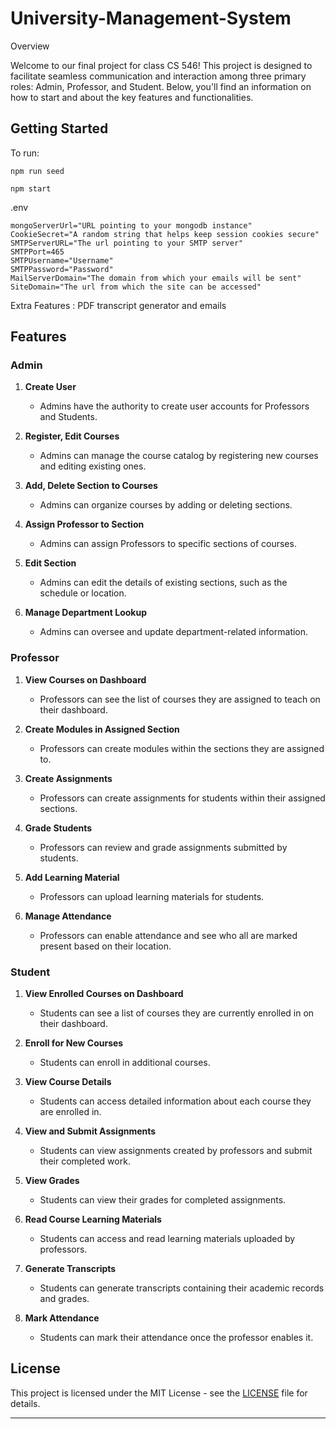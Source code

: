 # University-Management-System

Overview

Welcome to our final project for class CS 546! This project is designed to facilitate seamless communication and interaction among three primary roles: Admin, Professor, and Student. Below, you'll find an information on how to start and about the key features and functionalities.

## Getting Started
To run:

```
npm run seed

npm start
```

.env

```
mongoServerUrl="URL pointing to your mongodb instance"
CookieSecret="A random string that helps keep session cookies secure"
SMTPServerURL="The url pointing to your SMTP server"
SMTPPort=465
SMTPUsername="Username"
SMTPPassword="Password"
MailServerDomain="The domain from which your emails will be sent"
SiteDomain="The url from which the site can be accessed"
```

Extra Features : PDF transcript generator and emails

## Features

### Admin

1. **Create User**
    - Admins have the authority to create user accounts for Professors and Students.

2. **Register, Edit Courses**
    - Admins can manage the course catalog by registering new courses and editing existing ones.


3. **Add, Delete Section to Courses**
    - Admins can organize courses by adding or deleting sections.

4. **Assign Professor to Section**
    - Admins can assign Professors to specific sections of courses.

5. **Edit Section**
    - Admins can edit the details of existing sections, such as the schedule or location.

6. **Manage Department Lookup**
    - Admins can oversee and update department-related information.

### Professor

1. **View Courses on Dashboard**
    - Professors can see the list of courses they are assigned to teach on their dashboard.

2. **Create Modules in Assigned Section**
    - Professors can create modules within the sections they are assigned to.

3. **Create Assignments**
    - Professors can create assignments for students within their assigned sections.

4. **Grade Students**
    - Professors can review and grade assignments submitted by students.

5. **Add Learning Material**
    - Professors can upload learning materials for students.

6. **Manage Attendance**
    - Professors can enable attendance and see who all are marked present based on their location.

### Student

1. **View Enrolled Courses on Dashboard**
    - Students can see a list of courses they are currently enrolled in on their dashboard.

2. **Enroll for New Courses**
    - Students can enroll in additional courses.

3. **View Course Details**
    - Students can access detailed information about each course they are enrolled in.

4. **View and Submit Assignments**
    - Students can view assignments created by professors and submit their completed work.

5. **View Grades**
    - Students can view their grades for completed assignments.

6. **Read Course Learning Materials**
    - Students can access and read learning materials uploaded by professors.

7. **Generate Transcripts**
    - Students can generate transcripts containing their academic records and grades.

8. **Mark Attendance**
    - Students can mark their attendance once the professor enables it.


## License

This project is licensed under the MIT License - see the [LICENSE](LICENSE) file for details.

--- 
